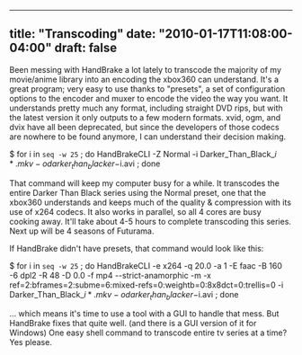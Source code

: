 
---
title: "Transcoding"
date: "2010-01-17T11:08:00-04:00"
draft: false
---

Been messing with HandBrake a lot lately to transcode the majority of my movie/anime library into an encoding the xbox360 can understand. It's a great program; very easy to use thanks to "presets", a set of configuration options to the encoder and muxer to encode the video the way you want. It understands pretty much any format, including straight DVD rips, but with the latest version it only outputs to a few modern formats. xvid, ogm, and dvix have all been deprecated, but since the developers of those codecs are nowhere to be found anymore, I can understand their decision making.

$ for i in `seq -w 25` ; do HandBrakeCLI -Z Normal -i Darker_Than_Black_$i*.mkv -o darker_than_blacker-$i.avi ; done

That command will keep my computer busy for a while. It transcodes the entire Darker Than Black series using the Normal preset, one that the xbox360 understands and keeps much of the quality & compression with its use of x264 codecs. It also works in parallel, so all 4 cores are busy cooking away. It'll take about 4-5 hours to complete transcoding this series. Next up will be 4 seasons of Futurama.

If HandBrake didn't have presets, that command would look like this:

$ for i in `seq -w 25` ; do HandBrakeCLI -e x264 -q 20.0 -a 1 -E faac -B 160 -6 dpl2 -R 48 -D 0.0 -f mp4 --strict-anamorphic -m -x ref=2:bframes=2:subme=6:mixed-refs=0:weightb=0:8x8dct=0:trellis=0 -i Darker_Than_Black_$i*.mkv -o darker_than_blacker-$i.avi ; done

... which means it's time to use a tool with a GUI to handle that mess. But HandBrake fixes that quite well. (and there is a GUI version of it for Windows) One easy shell command to transcode entire tv series at a time? Yes please.
